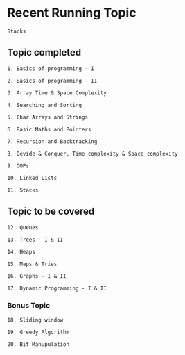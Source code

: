 # Recent Running Topic	
    
    Stacks

## Topic completed

    1. Basics of programming - I
    
    2. Basics of programming - II
    
    3. Array Time & Space Complexity
    
    4. Searching and Sorting
    
    5. Char Arrays and Strings 
    
    6. Basic Maths and Pointers
    
    7. Recursion and Backtracking
    
    8. Devide & Conquer, Time complexity & Space complexity
    
    9. OOPs
    
    10. Linked Lists
    
    11. Stacks

## Topic to be covered

    12. Queues

    13. Trees - I & II

    14. Heaps

    15. Maps & Tries

    16. Graphs - I & II

    17. Dynamic Programming - I & II

### Bonus Topic

    18. Sliding window

    19. Greedy Algorithm

    20. Bit Manupulation

